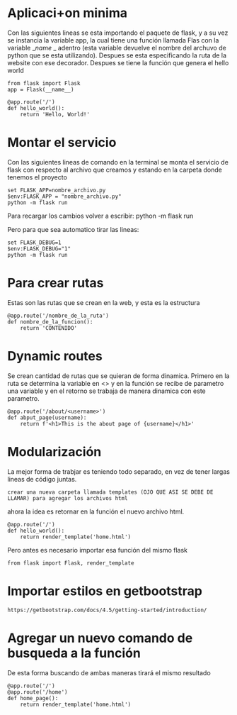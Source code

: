 # Aplicaci+on minima

Con las siguientes lineas se esta importando el paquete de flask, y a su vez se instancia la variable app, la cual tiene una función llamada Flas con la variable __name_ _ adentro (esta variable devuelve el nombre del archuvo de python que se esta utilizando). Despues se esta especificando la ruta de la website con ese decorador. Despues se tiene la función que genera el hello world

```
from flask import Flask
app = Flask(__name__)

@app.route('/')
def hello_world():
    return 'Hello, World!'
```

# Montar el servicio

Con las siguientes lineas de comando en la terminal se monta el servicio de flask con respecto al archivo que creamos y estando en la carpeta donde tenemos el proyecto

```
set FLASK_APP=nombre_archivo.py
$env:FLASK_APP = "nombre_archivo.py"
python -m flask run
```

Para recargar los cambios volver a escribir: python -m flask run

Pero para que sea automatico tirar las lineas: 

```
set FLASK_DEBUG=1
$env:FLASK_DEBUG="1"
python -m flask run
```

# Para crear rutas

Estas son las rutas que se crean en la web, y esta es la estructura

```
@app.route('/nombre_de_la_ruta')
def nombre_de_la_funcion():
    return 'CONTENIDO'
```

# Dynamic routes

Se crean cantidad de rutas que se quieran de forma dinamica. Primero en la ruta se determina la variable en <> y en la función se recibe de parametro una variable y en el retorno se trabaja de manera dinamica con este parametro.

```
@app.route('/about/<username>')
def abput_page(username):
    return f'<h1>This is the about page of {username}</h1>'
```

# Modularización

La mejor forma de trabjar es teniendo todo separado, en vez de tener largas lineas de código juntas.

```
crear una nueva carpeta llamada templates (OJO QUE ASI SE DEBE DE LLAMAR) para agregar los archivos html
```

ahora la idea es retornar en la función el nuevo archivo html.

```
@app.route('/')
def hello_world():
    return render_template('home.html')
```

Pero antes es necesario importar esa función del mismo flask

```
from flask import Flask, render_template
```

# Importar estilos en getbootstrap

```
https://getbootstrap.com/docs/4.5/getting-started/introduction/
```

# Agregar un nuevo comando de busqueda a la función

De esta forma buscando de ambas maneras tirará el mismo resultado

```
@app.route('/')
@app.route('/home')
def home_page():
    return render_template('home.html')
```


